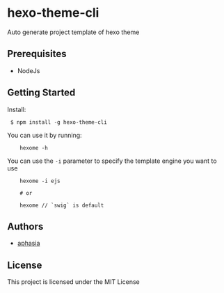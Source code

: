# hexo-theme-cli

Auto generate project template of hexo theme

## Prerequisites

- NodeJs


## Getting Started

Install:

```
 $ npm install -g hexo-theme-cli
```

You can use it by running:

```
    hexome -h
```

You can use the `-i` parameter to specify the template engine you want to use 

```
    hexome -i ejs

    # or

    hexome // `swig` is default
```

## Authors

- [aphasia](https://github.com/alphawq)

## License

This project is licensed under the MIT License
